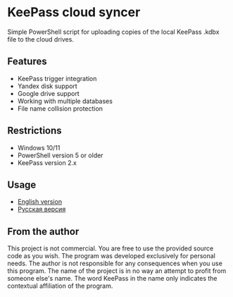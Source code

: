 # KeePass cloud syncer

Simple PowerShell script for uploading copies of the local KeePass .kdbx file
to the cloud drives.

## Features

- KeePass trigger integration
- Yandex disk support
- Google drive support
- Working with multiple databases
- File name collision protection

## Restrictions

- Windows 10/11
- PowerShell version  5 or older
- KeePass version 2.x

## Usage

- [English version](/docs/EN.md)
- [Русская версия](/docs/RU.md)

## From the author

This project is not commercial. You are free to use the provided source code as
you wish. The program was developed exclusively for personal needs. The author
is not responsible for any consequences when you use this program. The name of
the project is in no way an attempt to profit from someone else's name. The word
KeePass in the name only indicates the contextual affiliation of the program.





